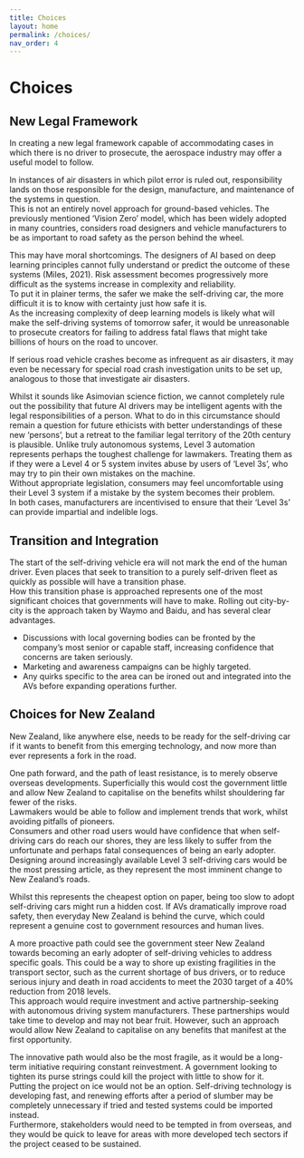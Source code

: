 ```yaml
---
title: Choices
layout: home
permalink: /choices/
nav_order: 4
---
```


# Choices

## New Legal Framework

In creating a new legal framework capable of accommodating cases in which there is no driver to prosecute, the aerospace industry may offer a useful model to follow.

In instances of air disasters in which pilot error is ruled out, responsibility lands on those responsible for the design, manufacture, and maintenance of the systems in question.  
This is not an entirely novel approach for ground-based vehicles. The previously mentioned ‘Vision Zero’ model, which has been widely adopted in many countries, considers road designers and vehicle manufacturers to be as important to road safety as the person behind the wheel.

This may have moral shortcomings. The designers of AI based on deep learning principles cannot fully understand or predict the outcome of these systems (Miles, 2021). Risk assessment becomes progressively more difficult as the systems increase in complexity and reliability.  
To put it in plainer terms, the safer we make the self-driving car, the more difficult it is to know with certainty just how safe it is.  
As the increasing complexity of deep learning models is likely what will make the self-driving systems of tomorrow safer, it would be unreasonable to prosecute creators for failing to address fatal flaws that might take billions of hours on the road to uncover.

If serious road vehicle crashes become as infrequent as air disasters, it may even be necessary for special road crash investigation units to be set up, analogous to those that investigate air disasters.

Whilst it sounds like Asimovian science fiction, we cannot completely rule out the possibility that future AI drivers may be intelligent agents with the legal responsibilities of a person. What to do in this circumstance should remain a question for future ethicists with better understandings of these new ‘persons’, but a retreat to the familiar legal territory of the 20th century is plausible.
Unlike truly autonomous systems, Level 3 automation represents perhaps the toughest challenge for lawmakers. Treating them as if they were a Level 4 or 5 system invites abuse by users of ‘Level 3s’, who may try to pin their own mistakes on the machine.  
Without appropriate legislation, consumers may feel uncomfortable using their Level 3 system if a mistake by the system becomes their problem.  
In both cases, manufacturers are incentivised to ensure that their ‘Level 3s’ can provide impartial and indelible logs.

## Transition and Integration

The start of the self-driving vehicle era will not mark the end of the human driver. Even places that seek to transition to a purely self-driven fleet as quickly as possible will have a transition phase.  
How this transition phase is approached represents one of the most significant choices that governments will have to make. Rolling out city-by-city is the approach taken by Waymo and Baidu, and has several clear advantages.

* Discussions with local governing bodies can be fronted by the company’s most senior or capable staff, increasing confidence that concerns are taken seriously.
* Marketing and awareness campaigns can be highly targeted.
* Any quirks specific to the area can be ironed out and integrated into the AVs before expanding operations further.

## Choices for New Zealand

New Zealand, like anywhere else, needs to be ready for the self-driving car if it wants to benefit from this emerging technology, and now more than ever represents a fork in the road.

One path forward, and the path of least resistance, is to merely observe overseas developments. Superficially this would cost the government little and allow New Zealand to capitalise on the benefits whilst shouldering far fewer of the risks.  
Lawmakers would be able to follow and implement trends that work, whilst avoiding pitfalls of pioneers.  
Consumers and other road users would have confidence that when self-driving cars do reach our shores, they are less likely to suffer from the unfortunate and perhaps fatal consequences of being an early adopter.
Designing around increasingly available Level 3 self-driving cars would be the most pressing article, as they represent the most imminent change to New Zealand’s roads.

Whilst this represents the cheapest option on paper, being too slow to adopt self-driving cars might run a hidden cost. If AVs dramatically improve road safety, then everyday New Zealand is behind the curve, which could represent a genuine cost to government resources and human lives.

A more proactive path could see the government steer New Zealand towards becoming an early adopter of self-driving vehicles to address specific goals. This could be a way to shore up existing fragilities in the transport sector, such as the current shortage of bus drivers, or to reduce serious injury and death in road accidents to meet the 2030 target of a 40% reduction from 2018 levels.  
This approach would require investment and active partnership-seeking with autonomous driving system manufacturers. These partnerships would take time to develop and may not bear fruit. However, such an approach would allow New Zealand to capitalise on any benefits that manifest at the first opportunity.

The innovative path would also be the most fragile, as it would be a long-term initiative requiring constant reinvestment. A government looking to tighten its purse strings could kill the project with little to show for it.  
Putting the project on ice would not be an option. Self-driving technology is developing fast, and renewing efforts after a period of slumber may be completely unnecessary if tried and tested systems could be imported instead.  
Furthermore, stakeholders would need to be tempted in from overseas, and they would be quick to leave for areas with more developed tech sectors if the project ceased to be sustained.
